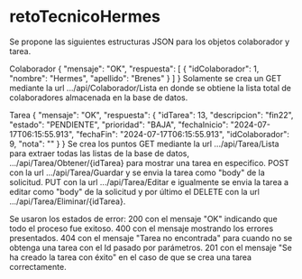 # retoTecnicoHermes

Se propone las siguientes estructuras JSON para los objetos colaborador y tarea.

Colaborador
{
  "mensaje": "OK",
  "respuesta": [
    {
        "idColaborador": 1,
        "nombre": "Hermes",
        "apellido": "Brenes"
    }
  ]
}
Solamente se crea un GET mediante la url .../api/Colaborador/Lista en donde se obtiene la lista total de colaboradores almacenada en la base de datos.


Tarea
{
  "mensaje": "OK",
  "respuesta": {
    "idTarea": 13,
    "descripcion": "fin22",
    "estado": "PENDIENTE",
    "prioridad": "BAJA",
    "fechaInicio": "2024-07-17T06:15:55.913",
    "fechaFin": "2024-07-17T06:15:55.913",
    "idColaborador": 9,
    "nota": ""
  }
}
Se crea los puntos GET mediante la url .../api/Tarea/Lista para extraer todas las listas de la base de datos, .../api/Tarea/Obtener/{idTarea} para mostrar una tarea en especifico. POST con la url .../api/Tarea/Guardar y se envia la tarea como "body" de la solicitud. PUT con la url .../api/Tarea/Editar e igualmente se envia la tarea a editar como "body" de la solicitud y por último el DELETE con la url .../api/Tarea/Eliminar/{idTarea}.

Se usaron los estados de error:
200 con el mensaje "OK" indicando que todo el proceso fue exitoso.
400 con el mensaje mostrando los errores presentados.
404 con el mensaje "Tarea no encontrada" para cuando no se obtenga una tarea con el Id pasado por parámetros.
201 con el mensaje "Se ha creado la tarea con éxito" en el caso de que se crea una tarea correctamente.
 